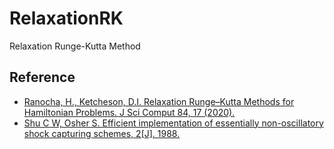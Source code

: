 # RelaxationRK

Relaxation Runge-Kutta Method

## Reference

- [Ranocha, H., Ketcheson, D.I. Relaxation Runge–Kutta Methods for Hamiltonian Problems. J Sci Comput 84, 17 (2020).](https://doi.org/10.1007/s10915-020-01277-y)
- [Shu C W, Osher S. Efficient implementation of essentially non-oscillatory shock capturing schemes, 2[J]. 1988.](https://www.sciencedirect.com/science/article/pii/0021999188901775?via%3Dihub)
